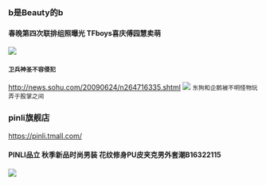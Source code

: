 ### b是Beauty的b

#### 春晚第四次联排组照曝光 TFboys喜庆傅园慧卖萌
![](http://news.youth.cn/yl/201701/W020170122511693205178.jpg)
#### `卫兵神圣不容侵犯`
http://news.sohu.com/20090624/n264716335.shtml
![](http://news.youth.cn/yl/201701/W020170122511693746223.jpg)
`东狗和企鹅被不明怪物玩弄于股掌之间`

### pinli旗舰店
https://pinli.tmall.com/
#### PINLI品立 秋季新品时尚男装 花纹修身PU皮夹克男外套潮B16322115
![](https://img.alicdn.com/imgextra/i2/1112208168/TB2GDhWf8U4h1JjSZFLXXaFMpXa_!!1112208168.jpg)
